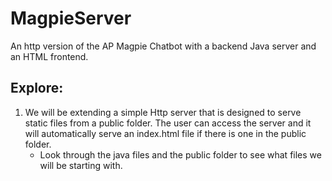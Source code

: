 # MagpieServer
An http version of the AP Magpie Chatbot with a backend Java server and an HTML frontend.

## Explore:
1. We will be extending a simple Http server that is designed to serve static files
from a public folder. The user can access the server and it will automatically serve
an index.html file if there is one in the public folder.
	* Look through the java files and the public folder to see what files we will be
	starting with.



